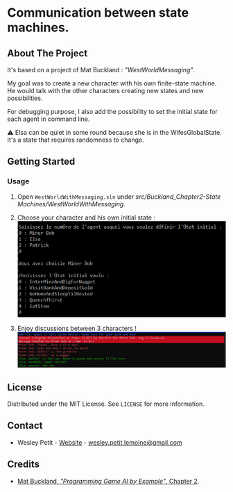 # Communication between state machines.

## About The Project
It's based on a project of Mat Buckland : *"WestWorldMessaging"*.  

My goal was to create a new character with his own finite-state machine.  
He would talk with the other characters creating new states and new possibilities.

For debugging purpose, I also add the possibility to set the initial state for each agent in command line.

⚠️ Elsa can be quiet in some round because she is in the WifesGlobalState. It's a state that requires randomness to change.


## Getting Started
### Usage
1. Open `WestWorldWithMessaging.sln` under *src/Buckland_Chapter2-State Machines/WestWorldWithMessaging*.

2. Choose your character and his own initial state :
![Intial State](assets/1-choose-initial-state.png)

3. Enjoy discussions between 3 characters !  
![Calm talk between Bob and Patrick](assets/2-calm-talk.png)


## License
Distributed under the MIT License. See `LICENSE` for more information.


## Contact
- Wesley Petit - [Website](https://wesleypetit.fr/) - wesley.petit.lemoine@gmail.com


## Credits
- [Mat Buckland, *"Programming Game AI by Example"*, Chapter 2](http://www.ai-junkie.com/books/toc_pgaibe.html).
